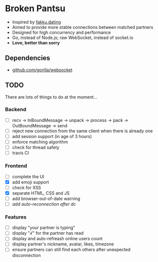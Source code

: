 # Broken Pantsu
* Inspired by [fakku.dating](https://fakku.dating/)
* Aimed to provide more stable connections between matched partners
* Designed for high concurrency and performance
* Go, instead of Node.js; raw WebSocket, instead of socket.io
* __Love, better than sorry__

## Dependencies
* [github.com/gorilla/websocket](https://github.com/gorilla/websocket)

## TODO
There are lots of things to do at the moment...

### Backend
* [ ] recv -> InBoundMessage -> unpack -> process -> pack -> OutBoundMessage -> send
* [ ] reject new connection from the same client when there is already one
* [ ] add session support (in age of 3 hours)
* [ ] enforce matching algorithm
* [ ] check for thread safety
* [ ] travis CI

### Frontend
* [ ] complete the UI
* [x] add emoji support
* [ ] check for XSS
* [x] separate HTML, CSS and JS
* [ ] add browser-out-of-date warning
* [ ] _add auto-reconnection after dc_

### Features
* [ ] display "your partner is typing"
* [ ] display "√" for the partner has read
* [ ] display and auto-refreash online users count
* [ ] display partner's nickname, avatar, likes, timezone
* [ ] ensure partners can still find each others after unexpected disconnection
